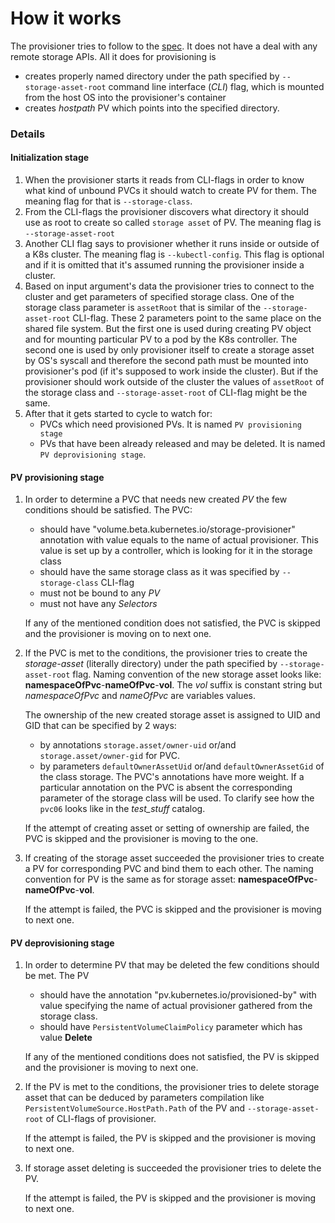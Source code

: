 # How it works

The provisioner tries to follow to the [spec](https://github.com/kubernetes/community/blob/master/contributors/design-proposals/storage/volume-provisioning.md). It does not have a deal with any remote storage APIs. All it does for provisioning is
* creates properly named directory under the path specified by `--storage-asset-root` command line interface (_CLI_) flag, which is mounted from the host OS into the provisioner's container
* creates _hostpath_ PV which points into the specified directory.

### Details
#### Initialization stage

1. When the provisioner starts it reads from CLI-flags in order to know what kind of unbound PVCs it should watch to create PV for them. The meaning flag for that is `--storage-class`.
2. From the CLI-flags the provisioner discovers what directory it should use as root to create so called `storage asset` of PV. The meaning flag is `--storage-asset-root`
3. Another CLI flag says to provisioner whether it runs inside or outside of a K8s cluster. The meaning flag is `--kubectl-config`. This flag is optional and if it is omitted that it's assumed running the provisioner inside a cluster.
4. Based on input argument's data the provisioner tries to connect to the cluster and get parameters of specified storage class. One of the storage class parameter is `assetRoot` that is similar of the `--storage-asset-root` CLI-flag. These 2 parameters point to the same place on the shared file system. But the first one is used during creating PV object and for mounting particular PV to a pod by the K8s controller. The second one is used by only provisioner itself to create a storage asset by OS's syscall and therefore the second path must be mounted into provisioner's pod  (if it's supposed to work inside the cluster). But if the provisioner should work outside of the cluster the values of `assetRoot` of the storage class and `--storage-asset-root` of CLI-flag might be the same.
5. After that it gets started to cycle to watch for:
    * PVCs which need provisioned PVs. It is named `PV provisioning stage`
    * PVs that have been already released and may be deleted. It is named `PV deprovisioning stage`.

#### PV provisioning stage
1. In order to determine a PVC that needs new created _PV_ the few conditions should be satisfied. The PVC:
    * should have "volume.beta.kubernetes.io/storage-provisioner" annotation with value equals to the name of actual provisioner. This value is set up by a controller, which is looking for it in the storage class
    * should have the same storage class as it was specified by `--storage-class` CLI-flag
    * must not be bound to any _PV_
    * must not have any _Selectors_

    If any of the mentioned condition does not satisfied, the PVC is skipped and the provisioner is moving on to next one.
2. If the PVC is met to the conditions, the provisioner tries to create the _storage-asset_ (literally directory) under the path specified by `--storage-asset-root` flag. Naming convention of the new storage asset looks like: __namespaceOfPvc__-__nameOfPvc__-__vol__. The _vol_ suffix is constant string but _namespaceOfPvc_ and _nameOfPvc_ are variables values.

    The ownership of the new created storage asset is assigned to UID and GID that can be specified by 2 ways:
    * by annotations `storage.asset/owner-uid` or/and `storage.asset/owner-gid` for PVC.
    * by parameters `defaultOwnerAssetUid` or/and `defaultOwnerAssetGid` of the class storage.
    The PVC's annotations have more weight. If a particular annotation on the PVC is absent the corresponding parameter of the storage class will be used. To clarify see how the `pvc06` looks like in the _test_stuff_ catalog.

    If the attempt of creating asset or setting of ownership are failed, the PVC is skipped and the provisioner is moving to the one.
3. If creating of the storage asset succeeded the provisioner tries to create a PV for corresponding PVC and bind them to each other. The naming convention for PV is the same as for storage asset: __namespaceOfPvc__-__nameOfPvc__-__vol__.

    If the attempt is failed, the PVC is skipped and the provisioner is moving to next one.

#### PV deprovisioning stage
1. In order to determine PV that may be deleted the few conditions should be met. The PV
    * should have the annotation "pv.kubernetes.io/provisioned-by" with value specifying the name of actual provisioner gathered from the storage class.
    * should have `PersistentVolumeClaimPolicy` parameter which has value __Delete__

    If any of the mentioned conditions does not satisfied, the PV is skipped and the provisioner is moving to next one.
2. If the PV is met to the conditions, the provisioner tries to delete storage asset that can be deduced by parameters compilation like `PersistentVolumeSource.HostPath.Path` of the PV and `--storage-asset-root` of CLI-flags of provisioner.

    If the attempt is failed, the PV is skipped and the provisioner is moving to next one.

3. If storage asset deleting is succeeded the provisioner tries to delete the PV.

    If the attempt is failed, the PV is skipped and the provisioner is moving to next one.
